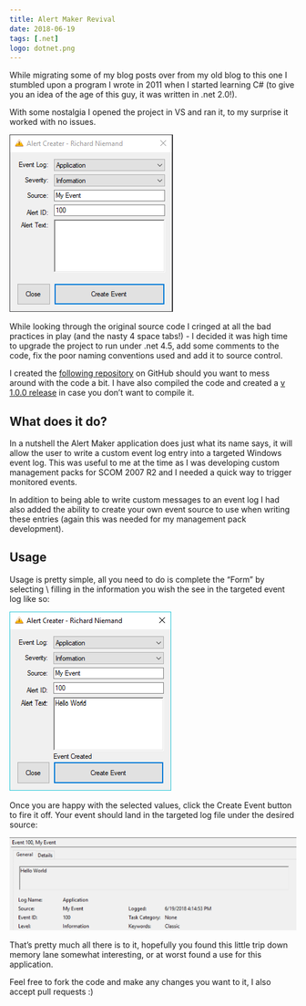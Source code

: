 ```yaml
---
title: Alert Maker Revival
date: 2018-06-19
tags: [.net]
logo: dotnet.png
---
```


While migrating some of my blog posts over from my old blog to this one I stumbled upon a program I wrote in 2011 when I started learning C# (to give you an idea of the age of this guy, it was written in .net 2.0!).

With some nostalgia I opened the project in VS and ran it, to my surprise it worked with no issues.

<img src="./001.png" alt="" />

While looking through the original source code I cringed at all the bad practices in play (and the nasty 4 space tabs!) - I decided it was high time to upgrade the project to run under .net 4.5, add some comments to the code, fix the poor naming conventions used and add it to source control.

I created the [following repository](https://github.com/rniemand/Alert-Maker) on GitHub should you want to mess around with the code a bit. I have also compiled the code and created a [v 1.0.0 release](https://github.com/rniemand/Alert-Maker/releases/tag/1.0.0) in case you don’t want to compile it.

## What does it do?
In a nutshell the Alert Maker application does just what its name says, it will allow the user to write a custom event log entry into a targeted Windows event log. This was useful to me at the time as I was developing custom management packs for SCOM 2007 R2 and I needed a quick way to trigger monitored events.

In addition to being able to write custom messages to an event log I had also added the ability to create your own event source to use when writing these entries (again this was needed for my management pack development).

## Usage
Usage is pretty simple, all you need to do is complete the “Form” by selecting \ filling in the information you wish the see in the targeted event log like so:

<img src="./002.png" alt="" />

Once you are happy with the selected values, click the Create Event button to fire it off. Your event should land in the targeted log file under the desired source:

<img src="./003.png" alt="" />

That’s pretty much all there is to it, hopefully you found this little trip down memory lane somewhat interesting, or at worst found a use for this application.

Feel free to fork the code and make any changes you want to it, I also accept pull requests :)
